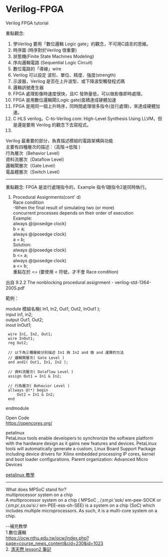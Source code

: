 # Verilog-FPGA
Verilog FPGA tutorial

重點觀念:
1. 學Verilog 要用「數位邏輯 Logic gate」的觀念，不可用C語言的思維。
2. 時序圖  (時序對於Verilog 很重要)
3. 狀態機(Finite State Machines Modeling)
4. 序向邏輯電路 (Sequential Logic Circuit)
5. 數位電路的「導線」wire
6. Verilog 可以設定 波形、單位、精度、強度(strength)
7. 示波器，Verilog 是否在上升波型、或下降波型觸發程式碼
8. 邏輯訊號產生器
9. FPGA 處理影像時速度很快，且IC 發熱量低，可以做影像即時處理。
10. FPGA 是用數位邏輯閘(Logic gate)面積達成硬體加速
11. FPGA 是用同一個上升時序，同時間處理很多指令(並行處理)，來達成硬體加速。
12. C HLS verilog。C-to-Verilog.com: High-Level Synthesis Using LLVM，但是還是要用 Verilog 的觀念下去寫程式。
13. 
  
Verilog 最重要的部分，負責描述模組的電路架構與功能  
主要有四種層次的描述：（高階→低階 )  
行為層次（Behavior Level）  
資料流層次（Dataflow Level）  
邏輯閘層次（Gate Level）  
電晶體層次（Switch Level）  
  
------------
重點觀念:
FPGA 是並行處理指令的，Example 指令1跟指令2是同時執行。  
1. Procedural Assignments(cont' d)  
  Race condition  
    -When the final result of simulating two (or more)  
    concurrent processes depends on their order of execution  
 Example:  
   always @(posedge clock)  
       b = a;  
   always @(posedge clock)  
       a = b;  
 Solution:  
    always @(posedge clock)  
       b <= a;  
    always @(posedge clock)  
       a <= b;  
   重點在於 <= (要使用 < 符號，才不會 Race condition)  
  
出自 9.2.2 The nonblocking procedural assignment - verilog-std-1364-2005.pdf
  
  範例：  
  
module 模組名稱( In1, In2, Out1, Out2, InOut1 );  
     input in1, in2;  
     output Out1, Out2;  
     inout InOut1;  
  
     wire In1, In2, Out1;  
     wire InOut1;  
     reg Out2;  
  
     // 以下為三種層級分別描述 In1 與 In2 and 做 and 運算的方法  
     // 邏輯閘層次( Gate Level )  
     and and1( Out1, In1, In2 );  
  
     // 資料流層次( Dataflow Level )  
     assign Out1 = In1 & In2;  
  
     // 行為層次( Behavior Level )  
     allways @(*) begin  
         Out2 = In1 & In2;  
     end  
endmodule  
  
  Open Code  
  https://opencores.org/  
  
  petalinux  
  PetaLinux tools enable developers to synchronize the software platform with the hardware design as it gains new features and devices. PetaLinux tools will automatically generate a custom, Linux Board Support Package including device drivers for Xilinx embedded processing IP cores, kernel and boot loader configurations.
Parent organization: Advanced Micro Devices  
    
  [petalinux 教學](https://ys-hayashi.me/2021/08/xilinx-petalinux-01/)  
    
-----------    
    
  What does MPSoC stand for?  
multiprocessor system on a chip  
A multiprocessor system on a chip ( MPSoC , /ˌɛmˌpiːˈsɒk/ em-pee-SOCK or /ˌɛmˌpiːˌɛsˌoʊˈsiː/ em-PEE-ess-oh-SEE) is a system on a chip (SoC) which includes multiple microprocessors. As such, it is a multi-core system on a chip.  
  
    
--補充教學  
  1.數位邏輯  
  https://ocw.nthu.edu.tw/ocw/index.php?page=course_news_content&cid=230&id=1023  
  2. [溤天懋 lesson2 筆記](https://numerous-earl-9fa.notion.site/Xilinx-Lesson-2-64dd21013e2e4b968c354b9eea8f7229)
